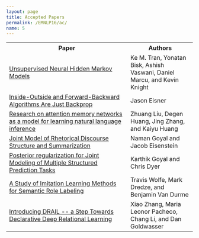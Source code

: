 ```yaml
---
layout: page
title: Accepted Papers
permalink: /EMNLP16/ac/
name: 5
---
```



<table class="papers">
<col width="65%">
<col width="35%">
<tr><th> Paper </th><th>Authors</th></tr>
<tr><td> <a href="/final/10/10_Paper.pdf">Unsupervised Neural Hidden Markov Models</a></td><td>Ke M. Tran, Yonatan Bisk, Ashish Vaswani, Daniel Marcu, and Kevin Knight</td> </tr>
<tr><td> <a href="/final/11/11_Paper.pdf">Inside-Outside and Forward-Backward Algorithms Are Just Backprop</a></td><td>Jason Eisner</td> </tr>
<tr><td><a href="/final/4/4_Paper.pdf">Research on attention memory networks as a model for learning natural language inference</a> </td><td>Zhuang Liu, Degen Huang, Jing Zhang, and Kaiyu Huang</td></tr>
<tr><td><a href="/final/6/6_Paper.pdf">Joint Model of Rhetorical Discourse Structure and Summarization</a> </td><td>Naman Goyal and Jacob Eisenstein</td></tr>
<tr><td><a href="/final/7/7_Paper.pdf">Posterior regularization for Joint Modeling of Multiple Structured Prediction Tasks</a></td><td>Karthik Goyal and Chris Dyer</td> </tr>
<tr><td><a href="/final/7/7_Paperfinal/8/8_Paper.pdf">A Study of Imitation Learning Methods for Semantic Role Labeling</a> </td><td>Travis Wolfe, Mark Dredze, and Benjamin Van Durme</td></tr>
<tr><td><a href="/final/9/9_Paper.pdf">Introducing DRAIL -- a Step Towards Declarative Deep Relational Learning</a></td> <td>Xiao Zhang, Maria Leonor Pacheco, Chang Li, and Dan Goldwasser</td></tr>
</table>
